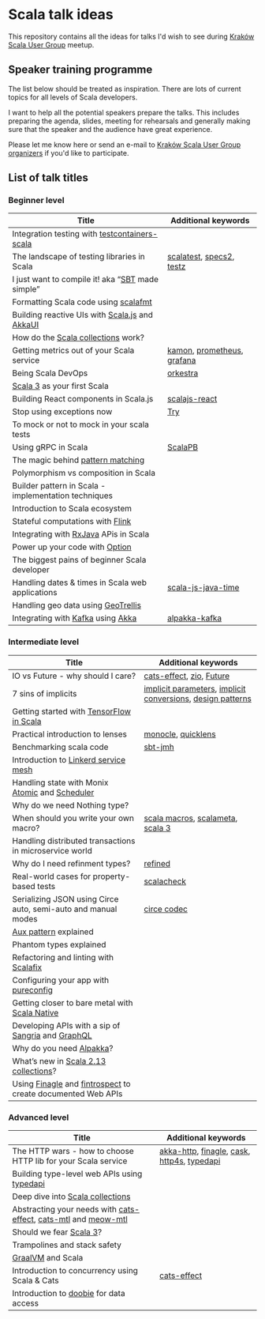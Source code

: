 # Scala talk ideas

This repository contains all the ideas for talks I'd wish to see during [Kraków Scala User Group](https://www.meetup.com/Krakow-Scala-User-Group) meetup. 

## Speaker training programme
The list below should be treated as inspiration. There are lots of current topics for all levels of Scala developers. 

I  want to help all the potential speakers prepare the talks. This includes preparing the agenda, slides, meeting for rehearsals and generally making sure that the speaker and the audience have great experience. 

Please let me know here or send an e-mail to [Kraków Scala User Group organizers](krakow-scala-organizers@googlegroups.com) if you'd like to participate.

## List of talk titles

### Beginner level

| Title                                                          | Additional keywords           |
|----------------------------------------------------------------|-------------------------------|
| Integration testing with [testcontainers-scala](https://github.com/testcontainers/testcontainers-scala) |            |         |
| The landscape of testing libraries in Scala                    | [scalatest](http://www.scalatest.org/), [specs2](https://etorreborre.github.io/specs2/), [testz](https://github.com/scalaz/testz)           |
| I just want to compile it! aka “[SBT](https://www.scala-sbt.org/) made simple”               |            |
| Formatting Scala code using [scalafmt](https://scalameta.org/scalafmt/)                           |            |
| Building reactive UIs with [Scala.js](https://www.scala-js.org/) and [AkkaUI](https://github.com/pishen/akka-ui)                 |            |
| How do the [Scala collections](https://docs.scala-lang.org/overviews/collections/overview.html) work?                             |            |
| Getting metrics out of your Scala service                      | [kamon](https://github.com/kamon-io/Kamon), [prometheus](https://prometheus.io/), [grafana](https://grafana.com/)           |
| Being Scala DevOps                                             | [orkestra](https://orkestra.tech/)           |
| [Scala 3](https://www.scala-lang.org/blog/2018/04/19/scala-3.html) as your first Scala                                    |            |
| Building React components in Scala.js                          | [scalajs-react](https://japgolly.github.io/scalajs-react/)           |
| Stop using exceptions now                                      | [Try](https://www.scala-lang.org/api/2.12.3/scala/util/Try.html)           |
| To mock or not to mock in your scala tests                     |            |
| Using gRPC in Scala                                            | [ScalaPB](https://scalapb.github.io/)            |
| The magic behind [pattern matching](https://docs.scala-lang.org/tour/pattern-matching.html)                              |            |
| Polymorphism vs composition in Scala                           |            |
| Builder pattern in Scala - implementation techniques           |            |
| Introduction to Scala ecosystem                                |            |
| Stateful computations with [Flink](https://flink.apache.org/)                        |            |
| Integrating with [RxJava](https://github.com/ReactiveX/RxJava) APis in Scala                          |            |
| Power up your code with [Option](https://www.scala-lang.org/api/current/scala/Option.html)                                 |            |
| The biggest pains of beginner Scala developer                  |            |
| Handling dates & times in Scala web applications               | [scala-js-java-time](https://github.com/scala-js/scala-js-java-time)           |
| Handling geo data using [GeoTrellis](https://geotrellis.io/)                             |            |
| Integrating with [Kafka](https://kafka.apache.org/) using [Akka](https://akka.io/)                              | [alpakka-kafka](https://github.com/akka/alpakka-kafka)            |

### Intermediate level
| Title                                                          | Additional keywords           |
|----------------------------------------------------------------|-------------------------------|
| IO vs Future - why should I care?                              | [cats-effect](https://github.com/typelevel/cats-effect), [zio](https://github.com/scalaz/scalaz-zio), [Future](https://www.scala-lang.org/api/2.12.3/scala/concurrent/Future.html)       |
| 7 sins of implicits                                            | [implicit parameters](https://docs.scala-lang.org/tour/implicit-parameters.html), [implicit conversions](https://docs.scala-lang.org/tour/implicit-conversions.html), [design patterns](http://www.lihaoyi.com/post/ImplicitDesignPatternsinScala.html)       |
| Getting started with [TensorFlow in Scala](http://platanios.org/tensorflow_scala/)                       |        |
| Practical introduction to lenses                               | [monocle](https://github.com/julien-truffaut/Monocle), [quicklens](https://github.com/adamw/quicklens)       |
| Benchmarking scala code                                        | [sbt-jmh](https://github.com/ktoso/sbt-jmh)       |
| Introduction to [Linkerd service mesh](https://linkerd.io/)                           |        |
| Handling state with Monix [Atomic](https://monix.io/docs/2x/execution/atomic.html) and [Scheduler](https://monix.io/docs/2x/execution/scheduler.html)                 |        |
| Why do we need Nothing type?                                   |        |
| When should you write your own macro?                          | [scala macros](https://www.scala-lang.org/blog/2017/11/27/macros.html), [scalameta](https://scalameta.org/), [scala 3](https://www.scala-lang.org/blog/2018/04/19/scala-3.html)       |
| Handling distributed transactions in microservice world        |        |
| Why do I need refinment types?                                 | [refined](https://github.com/fthomas/refined)       |
| Real-world cases for property-based tests                      | [scalacheck](https://www.scalacheck.org/)       |
| Serializing JSON using Circe auto, semi-auto and manual modes  | [circe codec](https://circe.github.io/circe/codec.html)       |
| [Aux pattern](https://gigiigig.github.io/posts/2015/09/13/aux-pattern.html) explained                                          |        |
| Phantom types explained                                        |        |
| Refactoring and linting with [Scalafix](https://scalacenter.github.io/scalafix/)                          |        |
| Configuring your app with [pureconfig](https://pureconfig.github.io/)                           |        |
| Getting closer to bare metal with [Scala Native](https://pureconfig.github.io/)                 |        |
| Developing APIs with a sip of [Sangria](https://sangria-graphql.org/) and [GraphQL](https://graphql.org/learn/)              |        |
| Why do you need [Alpakka](https://github.com/akka/alpakka)?                                       |        |
| What’s new in [Scala 2.13 collections](https://www.scala-lang.org/blog/2017/02/28/collections-rework.html)?                          |        |
| Using [Finagle](https://twitter.github.io/finagle/) and [fintrospect](http://fintrospect.io/) to create documented Web APIs                                  |        |

### Advanced level
| Title                                                          | Additional keywords           |
|----------------------------------------------------------------|-------------------------------|
| The HTTP wars - how to choose HTTP lib for your Scala service  | [akka-http](https://doc.akka.io/docs/akka-http/current/), [finagle](https://twitter.github.io/finagle/), [cask](https://github.com/lihaoyi/cask), [http4s](https://http4s.org/), [typedapi](https://github.com/pheymann/typedapi)            |
| Building type-level web APIs using [typedapi](https://github.com/pheymann/typedapi)                    |            |
| Deep dive into [Scala collections](https://docs.scala-lang.org/overviews/collections/overview.html)                               |            |
| Abstracting your needs with [cats-effect](https://github.com/typelevel/cats-effect), [cats-mtl](https://github.com/typelevel/cats-mtl) and [meow-mtl](https://github.com/oleg-py/meow-mtl) |            |
| Should we fear [Scala 3](https://www.scala-lang.org/blog/2018/04/19/scala-3.html)?                                        |            |
| Trampolines and stack safety                                   |            |
| [GraalVM](https://www.graalvm.org/) and Scala                                              |            |
| Introduction to concurrency using Scala & Cats                 | [cats-effect](https://github.com/typelevel/cats-effect)           |
| Introduction to [doobie](https://tpolecat.github.io/doobie/) for data access                         |            |




